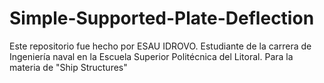 # Simple-Supported-Plate-Deflection
Este repositorio fue hecho por ESAU IDROVO. Estudiante de la carrera de Ingeniería naval en la Escuela Superior Politécnica del Litoral. Para la materia de "Ship Structures"
